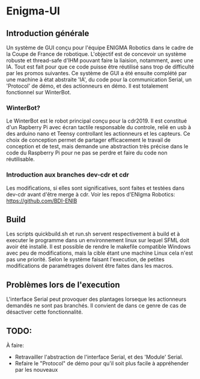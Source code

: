 # Enigma-UI
## Introduction générale
Un système de GUI conçu pour l'équipe ENIGMA Robotics dans le cadre de la Coupe de France de robotique. L'objectif est de concevoir un système robuste et thread-safe d'IHM pouvant faire la liaision, notamment, avec une IA. Tout est fait pour que ce code puisse être réutilisé sans trop de difficulté par les promos suivantes. Ce système de GUI a été ensuite complété par une machine à état abstraite 'IA', du code pour la communication Serial, un 'Protocol' de démo, et des actionneurs en démo. Il est totalement fonctionnel sur WinterBot.
### WinterBot?
Le WinterBot est le robot principal conçu pour la cdr2019. Il est constitué d'un Rapberry Pi avec écran tactile responsable du controle, relié en usb à des arduino nano et Teensy controllant les actionneurs et les capteurs. Ce choix de conception permet de partager efficacement le travail de conception et de test, mais demande une abstraction très précise dans le code du Raspberry Pi pour ne pas se perdre et faire du code non réutilisable.
### Introduction aux branches dev-cdr et cdr
Les modifications, si elles sont significatives, sont faites et testées dans dev-cdr avant d'être merge à cdr.
Voir les repos d'ENIgma Robotics: https://github.com/BDI-ENIB 
## Build
Les scripts quickbuild.sh et run.sh servent respectivement à build et à executer le programme dans un environnement linux sur lequel SFML doit avoir été installé. Il est possible de rendre le makefile compatible Windows avec peu de modifications, mais la cible étant une machine Linux cela n'est pas une priorité. Selon le système faisant l'execution, de petites modifications de paramétrages doivent être faites dans les macros.
## Problèmes lors de l'execution
L'interface Serial peut provoquer des plantages lorseque les actionneurs demandés ne sont pas branchés. Il convient de dans ce genre de cas de désactiver cette fonctionnalité.
## TODO:
À faire:
- Retravailler l'abstraction de l'interface Serial, et des 'Module' Serial.
- Refaire le "Protocol" de démo pour qu'il soit plus facile à appréhender par les nouveaux

